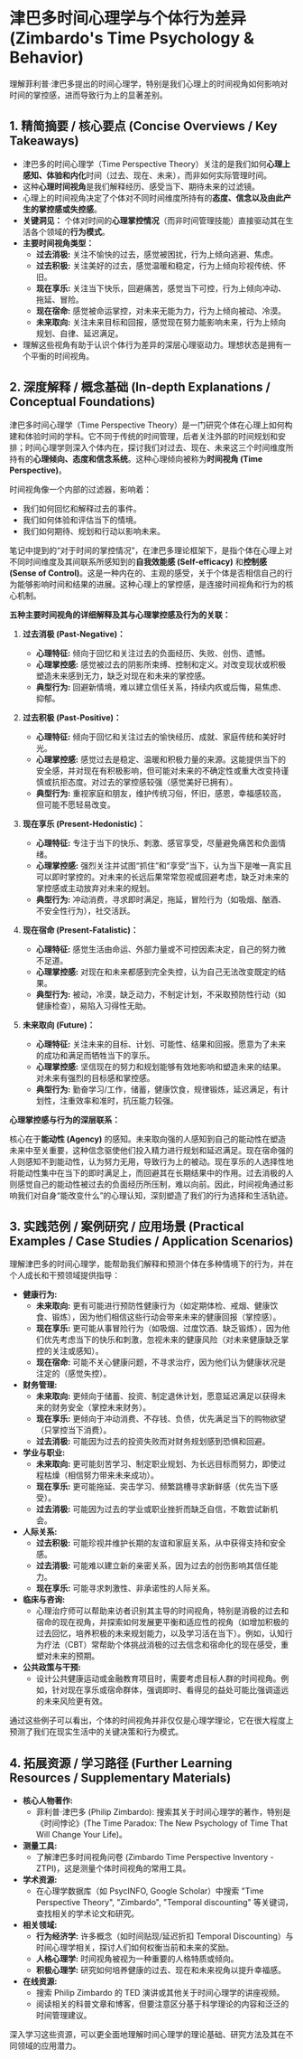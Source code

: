 # 津巴多时间心理学与个体行为差异 (Zimbardo's Time Psychology & Behavior)

理解菲利普·津巴多提出的时间心理学，特别是我们心理上的时间视角如何影响对时间的掌控感，进而导致行为上的显著差别。

## 1. 精简摘要 / 核心要点 (Concise Overviews / Key Takeaways)

*   津巴多的时间心理学（Time Perspective Theory）关注的是我们如何**心理上感知、体验和内化**时间（过去、现在、未来），而非如何实际管理时间。
*   这种**心理时间视角**是我们解释经历、感受当下、期待未来的过滤镜。
*   心理上的时间视角决定了个体对不同时间维度所持有的**态度、信念以及由此产生的掌控感或失控感**。
*   **关键洞见：** 个体对时间的**心理掌控情况**（而非时间管理技能）直接驱动其在生活各个领域的**行为模式**。
*   **主要时间视角类型：**
    *   **过去消极:** 关注不愉快的过去，感觉被困扰，行为上倾向逃避、焦虑。
    *   **过去积极:** 关注美好的过去，感觉温暖和稳定，行为上倾向珍视传统、怀旧。
    *   **现在享乐:** 关注当下快乐，回避痛苦，感觉当下可控，行为上倾向冲动、拖延、冒险。
    *   **现在宿命:** 感觉被命运掌控，对未来无能为力，行为上倾向被动、冷漠。
    *   **未来取向:** 关注未来目标和回报，感觉现在努力能影响未来，行为上倾向规划、自律、延迟满足。
*   理解这些视角有助于认识个体行为差异的深层心理驱动力。理想状态是拥有一个平衡的时间视角。

## 2. 深度解释 / 概念基础 (In-depth Explanations / Conceptual Foundations)

津巴多时间心理学（Time Perspective Theory）是一门研究个体在心理上如何构建和体验时间的学科。它不同于传统的时间管理，后者关注外部的时间规划和安排；时间心理学则深入个体内在，探讨我们对过去、现在、未来这三个时间维度所持有的**心理倾向、态度和信念系统**。这种心理倾向被称为**时间视角 (Time Perspective)**。

时间视角像一个内部的过滤器，影响着：
*   我们如何回忆和解释过去的事件。
*   我们如何体验和评估当下的情境。
*   我们如何期待、规划和行动以影响未来。

笔记中提到的“对于时间的掌控情况”，在津巴多理论框架下，是指个体在心理上对不同时间维度及其间联系所感知到的**自我效能感 (Self-efficacy)** 和**控制感 (Sense of Control)**。这是一种内在的、主观的感受，关于个体是否相信自己的行为能够影响时间和结果的进展。这种心理上的掌控感，是连接时间视角和行为的核心机制。

**五种主要时间视角的详细解释及其与心理掌控感及行为的关联：**

1.  **过去消极 (Past-Negative)：**
    *   **心理特征:** 倾向于回忆和关注过去的负面经历、失败、创伤、遗憾。
    *   **心理掌控感:** 感觉被过去的阴影所束缚、控制和定义。对改变现状或积极塑造未来感到无力，缺乏对现在和未来的掌控感。
    *   **典型行为:** 回避新情境，难以建立信任关系，持续内疚或后悔，易焦虑、抑郁。

2.  **过去积极 (Past-Positive)：**
    *   **心理特征:** 倾向于回忆和关注过去的愉快经历、成就、家庭传统和美好时光。
    *   **心理掌控感:** 感觉过去是稳定、温暖和积极力量的来源。这能提供当下的安全感，并对现在有积极影响，但可能对未来的不确定性或重大改变持谨慎或抗拒态度。对过去的掌控感较强（感觉美好已拥有）。
    *   **典型行为:** 重视家庭和朋友，维护传统习俗，怀旧，感恩，幸福感较高，但可能不愿轻易改变。

3.  **现在享乐 (Present-Hedonistic)：**
    *   **心理特征:** 专注于当下的快乐、刺激、感官享受，尽量避免痛苦和负面情绪。
    *   **心理掌控感:** 强烈关注并试图“抓住”和“享受”当下，认为当下是唯一真实且可以即时掌控的。对未来的长远后果常常忽视或回避考虑，缺乏对未来的掌控感或主动放弃对未来的规划。
    *   **典型行为:** 冲动消费，寻求即时满足，拖延，冒险行为（如吸烟、酗酒、不安全性行为），社交活跃。

4.  **现在宿命 (Present-Fatalistic)：**
    *   **心理特征:** 感觉生活由命运、外部力量或不可控因素决定，自己的努力微不足道。
    *   **心理掌控感:** 对现在和未来都感到完全失控，认为自己无法改变既定的结果。
    *   **典型行为:** 被动，冷漠，缺乏动力，不制定计划，不采取预防性行动（如健康检查），易陷入习得性无助。

5.  **未来取向 (Future)：**
    *   **心理特征:** 关注未来的目标、计划、可能性、结果和回报。愿意为了未来的成功和满足而牺牲当下的享乐。
    *   **心理掌控感:** 坚信现在的努力和规划能够有效地影响和塑造未来的结果。对未来有强烈的目标感和掌控感。
    *   **典型行为:** 勤奋学习/工作，储蓄，健康饮食，规律锻炼，延迟满足，有计划性，注重效率和准时，抗压能力较强。

**心理掌控感与行为的深层联系：**

核心在于**能动性 (Agency)** 的感知。未来取向强的人感知到自己的能动性在塑造未来中至关重要，这种信念驱使他们投入精力进行规划和延迟满足。现在宿命强的人则感知不到能动性，认为努力无用，导致行为上的被动。现在享乐的人选择性地将能动性集中在当下的即时满足上，而回避其在长期结果中的作用。过去消极的人则感觉自己的能动性被过去的负面经历所压制，难以向前。因此，时间视角通过影响我们对自身“能改变什么”的心理认知，深刻塑造了我们的行为选择和生活轨迹。

## 3. 实践范例 / 案例研究 / 应用场景 (Practical Examples / Case Studies / Application Scenarios)

理解津巴多的时间心理学，能帮助我们解释和预测个体在多种情境下的行为，并在个人成长和干预领域提供指导：

*   **健康行为:**
    *   **未来取向:** 更有可能进行预防性健康行为（如定期体检、戒烟、健康饮食、锻炼），因为他们相信这些行动会带来未来的健康回报（掌控感）。
    *   **现在享乐:** 更可能从事冒险行为（如吸烟、过度饮酒、缺乏锻炼），因为他们优先考虑当下的快乐和刺激，忽视未来的健康风险（对未来健康缺乏掌控的关注或感知）。
    *   **现在宿命:** 可能不关心健康问题，不寻求治疗，因为他们认为健康状况是注定的（感觉失控）。
*   **财务管理:**
    *   **未来取向:** 更倾向于储蓄、投资、制定退休计划，愿意延迟满足以获得未来的财务安全（掌控未来财务）。
    *   **现在享乐:** 更倾向于冲动消费、不存钱、负债，优先满足当下的购物欲望（只掌控当下消费）。
    *   **过去消极:** 可能因为过去的投资失败而对财务规划感到恐惧和回避。
*   **学业与职业:**
    *   **未来取向:** 更可能刻苦学习、制定职业规划、为长远目标而努力，即使过程枯燥（相信努力带来未来成功）。
    *   **现在享乐:** 更可能拖延、突击学习、频繁跳槽寻求新鲜感（优先当下感受）。
    *   **过去消极:** 可能因为过去的学业或职业挫折而缺乏自信，不敢尝试新机会。
*   **人际关系:**
    *   **过去积极:** 可能珍视并维护长期的友谊和家庭关系，从中获得支持和安全感。
    *   **过去消极:** 可能难以建立新的亲密关系，因为过去的创伤影响其信任能力。
    *   **现在享乐:** 可能寻求刺激性、非承诺性的人际关系。
*   **临床与咨询:**
    *   心理治疗师可以帮助来访者识别其主导的时间视角，特别是消极的过去和宿命的现在视角，并探索如何发展更平衡和适应性的视角（如增加积极的过去回忆，培养积极的未来规划能力，以及学习活在当下）。例如，认知行为疗法（CBT）常帮助个体挑战消极的过去信念和宿命化的现在感受，重塑对未来的预期。
*   **公共政策与干预:**
    *   设计公共健康运动或金融教育项目时，需要考虑目标人群的时间视角。例如，针对现在享乐或宿命群体，强调即时、看得见的益处可能比强调遥远的未来风险更有效。

通过这些例子可以看出，个体的时间视角并非仅仅是心理学理论，它在很大程度上预测了我们在现实生活中的关键决策和行为模式。

## 4. 拓展资源 / 学习路径 (Further Learning Resources / Supplementary Materials)

*   **核心人物著作:**
    *   菲利普·津巴多 (Philip Zimbardo): 搜索其关于时间心理学的著作，特别是《时间悖论》(The Time Paradox: The New Psychology of Time That Will Change Your Life)。
*   **测量工具:**
    *   了解津巴多时间视角问卷 (Zimbardo Time Perspective Inventory - ZTPI)，这是测量个体时间视角的常用工具。
*   **学术资源:**
    *   在心理学数据库（如 PsycINFO, Google Scholar）中搜索 "Time Perspective Theory", "Zimbardo", "Temporal discounting" 等关键词，查找相关的学术论文和研究。
*   **相关领域:**
    *   **行为经济学:** 许多概念（如时间贴现/延迟折扣 Temporal Discounting）与时间心理学相关，探讨人们如何权衡当前和未来的奖励。
    *   **人格心理学:** 时间视角被视为一种重要的人格特质或倾向。
    *   **积极心理学:** 研究如何培养健康的过去、现在和未来视角以提升幸福感。
*   **在线资源:**
    *   搜索 Philip Zimbardo 的 TED 演讲或其他关于时间心理学的讲座视频。
    *   阅读相关的科普文章和博客，但要注意区分基于科学理论的内容和泛泛的时间管理建议。

深入学习这些资源，可以更全面地理解时间心理学的理论基础、研究方法及其在不同领域的应用潜力。